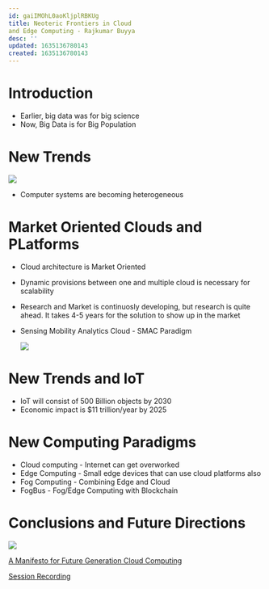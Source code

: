 ```yaml
---
id: gaiIMOhL0aoKljplRBKUg
title: Neoteric Frontiers in Cloud
and Edge Computing - Rajkumar Buyya
desc: ''
updated: 1635136780143
created: 1635136780143
---
```

# Introduction
* Earlier, big data was for big science
* Now, Big Data is for Big Population 

# New Trends 
  ![](/assets/images/2021-10-25-10-21-48.png)
  * Computer systems are becoming heterogeneous 

# Market Oriented Clouds and PLatforms 
* Cloud architecture is Market Oriented 
* Dynamic provisions between one and multiple cloud is necessary for scalability 
* Research and Market is continuosly developing, but research is quite ahead. It takes 4-5 years for the solution to show up in the market 
* Sensing Mobility Analytics Cloud - SMAC Paradigm 
  
   ![](/assets/images/2021-10-25-10-44-46.png)
# New Trends and IoT 
* IoT will consist of 500 Billion objects by 2030 
* Economic impact is $11 trillion/year by 2025 
# New Computing Paradigms 
* Cloud computing - Internet can get overworked 
* Edge Computing - Small edge devices that can use cloud platforms also 
* Fog Computing - Combining Edge and Cloud 
* FogBus - Fog/Edge Computing with Blockchain
# Conclusions and Future Directions 
![](/assets/images/2021-10-25-10-57-20.png)

[A Manifesto for Future Generation Cloud Computing](https://pureadmin.qub.ac.uk/ws/files/155509444/CloudManifesto.pdf)

[Session Recording](https://drive.google.com/open?id=1b7QIgvby5DvsMYkCBXvLXDsGf5o8Zqr-&authuser=parth.s5%40ahduni.edu.in&usp=drive_fs)